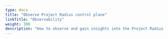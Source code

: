 ```yaml
---
type: docs
title: "Observe Project Radius control plane"
linkTitle: "Observability"
weight: 300
description: "How to observe and gain insights into the Project Radius control plane"
---
```

